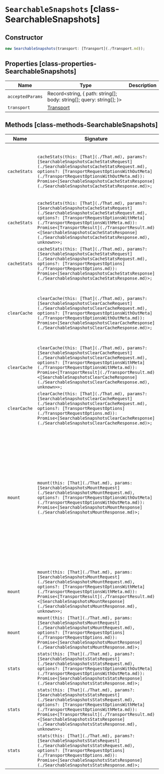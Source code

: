 # `SearchableSnapshots` [class-SearchableSnapshots]

## Constructor

```typescript
new SearchableSnapshots(transport: [Transport](./Transport.md));
```

## Properties [class-properties-SearchableSnapshots]

| Name | Type | Description |
| - | - | - |
| `acceptedParams` | Record<string, { path: string[]; body: string[]; query: string[]; }> | &nbsp; |
| `transport` | [Transport](./Transport.md) | &nbsp; |

## Methods [class-methods-SearchableSnapshots]

| Name | Signature | Description |
| - | - | - |
| `cacheStats` | `cacheStats(this: [That](./That.md), params?: [SearchableSnapshotsCacheStatsRequest](./SearchableSnapshotsCacheStatsRequest.md), options?: [TransportRequestOptionsWithOutMeta](./TransportRequestOptionsWithOutMeta.md)): Promise<[SearchableSnapshotsCacheStatsResponse](./SearchableSnapshotsCacheStatsResponse.md)>;` | Get cache statistics. Get statistics about the shared cache for partially mounted indices. |
| `cacheStats` | `cacheStats(this: [That](./That.md), params?: [SearchableSnapshotsCacheStatsRequest](./SearchableSnapshotsCacheStatsRequest.md), options?: [TransportRequestOptionsWithMeta](./TransportRequestOptionsWithMeta.md)): Promise<[TransportResult](./TransportResult.md)<[SearchableSnapshotsCacheStatsResponse](./SearchableSnapshotsCacheStatsResponse.md), unknown>>;` | &nbsp; |
| `cacheStats` | `cacheStats(this: [That](./That.md), params?: [SearchableSnapshotsCacheStatsRequest](./SearchableSnapshotsCacheStatsRequest.md), options?: [TransportRequestOptions](./TransportRequestOptions.md)): Promise<[SearchableSnapshotsCacheStatsResponse](./SearchableSnapshotsCacheStatsResponse.md)>;` | &nbsp; |
| `clearCache` | `clearCache(this: [That](./That.md), params?: [SearchableSnapshotsClearCacheRequest](./SearchableSnapshotsClearCacheRequest.md), options?: [TransportRequestOptionsWithOutMeta](./TransportRequestOptionsWithOutMeta.md)): Promise<[SearchableSnapshotsClearCacheResponse](./SearchableSnapshotsClearCacheResponse.md)>;` | Clear the cache. Clear indices and data streams from the shared cache for partially mounted indices. |
| `clearCache` | `clearCache(this: [That](./That.md), params?: [SearchableSnapshotsClearCacheRequest](./SearchableSnapshotsClearCacheRequest.md), options?: [TransportRequestOptionsWithMeta](./TransportRequestOptionsWithMeta.md)): Promise<[TransportResult](./TransportResult.md)<[SearchableSnapshotsClearCacheResponse](./SearchableSnapshotsClearCacheResponse.md), unknown>>;` | &nbsp; |
| `clearCache` | `clearCache(this: [That](./That.md), params?: [SearchableSnapshotsClearCacheRequest](./SearchableSnapshotsClearCacheRequest.md), options?: [TransportRequestOptions](./TransportRequestOptions.md)): Promise<[SearchableSnapshotsClearCacheResponse](./SearchableSnapshotsClearCacheResponse.md)>;` | &nbsp; |
| `mount` | `mount(this: [That](./That.md), params: [SearchableSnapshotsMountRequest](./SearchableSnapshotsMountRequest.md), options?: [TransportRequestOptionsWithOutMeta](./TransportRequestOptionsWithOutMeta.md)): Promise<[SearchableSnapshotsMountResponse](./SearchableSnapshotsMountResponse.md)>;` | Mount a snapshot. Mount a snapshot as a searchable snapshot index. Do not use this API for snapshots managed by index lifecycle management (ILM). Manually mounting ILM-managed snapshots can interfere with ILM processes. |
| `mount` | `mount(this: [That](./That.md), params: [SearchableSnapshotsMountRequest](./SearchableSnapshotsMountRequest.md), options?: [TransportRequestOptionsWithMeta](./TransportRequestOptionsWithMeta.md)): Promise<[TransportResult](./TransportResult.md)<[SearchableSnapshotsMountResponse](./SearchableSnapshotsMountResponse.md), unknown>>;` | &nbsp; |
| `mount` | `mount(this: [That](./That.md), params: [SearchableSnapshotsMountRequest](./SearchableSnapshotsMountRequest.md), options?: [TransportRequestOptions](./TransportRequestOptions.md)): Promise<[SearchableSnapshotsMountResponse](./SearchableSnapshotsMountResponse.md)>;` | &nbsp; |
| `stats` | `stats(this: [That](./That.md), params?: [SearchableSnapshotsStatsRequest](./SearchableSnapshotsStatsRequest.md), options?: [TransportRequestOptionsWithOutMeta](./TransportRequestOptionsWithOutMeta.md)): Promise<[SearchableSnapshotsStatsResponse](./SearchableSnapshotsStatsResponse.md)>;` | Get searchable snapshot statistics. |
| `stats` | `stats(this: [That](./That.md), params?: [SearchableSnapshotsStatsRequest](./SearchableSnapshotsStatsRequest.md), options?: [TransportRequestOptionsWithMeta](./TransportRequestOptionsWithMeta.md)): Promise<[TransportResult](./TransportResult.md)<[SearchableSnapshotsStatsResponse](./SearchableSnapshotsStatsResponse.md), unknown>>;` | &nbsp; |
| `stats` | `stats(this: [That](./That.md), params?: [SearchableSnapshotsStatsRequest](./SearchableSnapshotsStatsRequest.md), options?: [TransportRequestOptions](./TransportRequestOptions.md)): Promise<[SearchableSnapshotsStatsResponse](./SearchableSnapshotsStatsResponse.md)>;` | &nbsp; |
